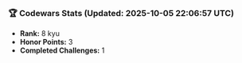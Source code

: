 ### 🏆 Codewars Stats (Updated: 2025-10-05 22:06:57 UTC)

- **Rank:** 8 kyu
- **Honor Points:** 3
- **Completed Challenges:** 1
